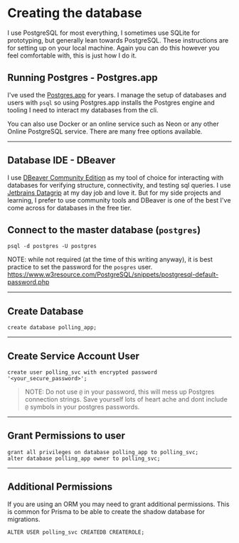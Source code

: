 # Creating the database

I use PostgreSQL for most everything, I sometimes use SQLite for prototyping, but generally lean towards PostgreSQL. These instructions are for setting up on your local machine. Again you can do this however you feel comfortable with, this is just how I do it. 

## Running Postgres - Postgres.app
I've used the [Postgres.app](https://postgresapp.com/) for years. I manage the setup of databases and users with `psql` so using Postgres.app installs the Postgres engine and tooling I need to interact my databases from the cli. 

You can also use Docker or an online service such as Neon or any other Online PostgreSQL service. There are many free options available. 

---
## Database IDE - DBeaver
I use [DBeaver Community Edition](https://dbeaver.io/download/) as my tool of choice for interacting with databases for verifying structure, connectivity, and testing sql queries. I use [Jetbrains Datagrip](https://www.jetbrains.com/datagrip/) at my day job and love it. But for my side projects and learning, I prefer to use community tools and DBeaver is one of the best I've come across for databases in the free tier.

## Connect to the master database (`postgres`)

```shell
psql -d postgres -U postgres
```
NOTE: while not required (at the time of this writing anyway), it is best practice to set the password for the `posgres` user. <https://www.w3resource.com/PostgreSQL/snippets/postgresql-default-password.php>

---
## Create Database

```shell
create database polling_app;
```

---
## Create Service Account User

```shell
create user polling_svc with encrypted password '<your_secure_password>';
```

>  NOTE: Do not use `@` in your password, this will mess up Postgres connection strings. Save yourself lots of heart ache and dont include `@` symbols in your postgres passwords. 

---
## Grant Permissions to user

```shell
grant all privileges on database polling_app to polling_svc;
alter database polling_app owner to polling_svc;
```

---
## Additional Permissions
If you are using an ORM you may need to grant additional permissions. This is common for Prisma to be able to create the shadow database for migrations.

```shell
ALTER USER polling_svc CREATEDB CREATEROLE;
```
